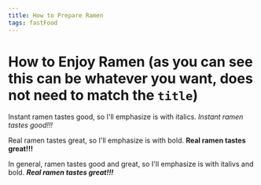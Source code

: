 ```yaml
---
title: How to Prepare Ramen
tags: fastFood
---
```


# How to Enjoy Ramen (as you can see this can be whatever you want, does not need to match the `title`)

Instant ramen tastes good, so I'll emphasize is with italics. *Instant ramen tastes good!!!*

Real ramen tastes great, so I'll emphasize is with bold. **Real ramen tastes great!!!**

In general, ramen tastes good and great, so I'll emphasize is with italivs and bold. **_Real ramen tastes great!!!_**
